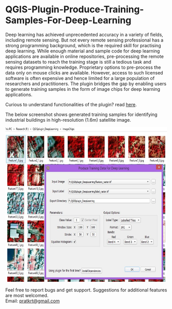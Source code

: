 # QGIS-Plugin-Produce-Training-Samples-For-Deep-Learning
Deep learning has achieved unprecedented accuracy in a variety of fields, including remote sensing. But not every remote sensing professional has a strong programming background, which is the required skill for practising deep learning. While enough material and sample code for deep learning applications are available in online repositories, pre-processing the remote sensing datasets to reach the training stage is still a tedious task and requires programming knowledge. Proprietary options to pre-process the data only on mouse clicks are available. However, access to such licensed software is often expensive and hence limited for a large population of researchers and practitioners. The plugin bridges the gap by enabling users to generate training samples in the form of image chips for deep learning applications.<br/>

Curious to understand functionalities of the plugin? read [here](/UsageInstructions).<br/>

The below screenshot shows generated training samples for identifying industrial buildings in high-resolution (1.6m) satellite image.<br/>

<img src="PluginScreen.jpg" height="482" width="655">


Feel free to report bugs and get support. Suggestions for additional features are most welcomed.<br/>
Email: pratkrt@gmail.com
